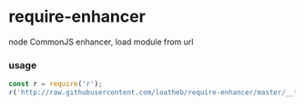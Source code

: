 # require-enhancer
node CommonJS enhancer, load module from url

### usage

```js
const r = require('r');
r('http://raw.githubusercontent.com/loatheb/require-enhancer/master/__test/case/code.js') // 1

```